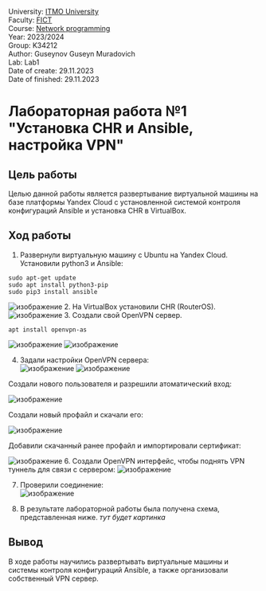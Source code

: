University: [ITMO University](https://itmo.ru/ru/) \
Faculty: [FICT](https://fict.itmo.ru) \
Course: [Network programming](https://github.com/itmo-ict-faculty/network-programming) \
Year: 2023/2024 \
Group: K34212 \
Author: Guseynov Guseyn Muradovich \
Lab: Lab1 \
Date of create: 29.11.2023 \
Date of finished: 29.11.2023

# Лабораторная работа №1 "Установка CHR и Ansible, настройка VPN"

## Цель работы
Целью данной работы является развертывание виртуальной машины на базе платформы Yandex Cloud с установленной системой контроля конфигураций Ansible и установка CHR в VirtualBox.

## Ход работы
1. Развернули виртуальную машину с Ubuntu на Yandex Cloud. \
Установили python3 и Ansible:
```
sudo apt-get update
sudo apt install python3-pip
sudo pip3 install ansible
```
![изображение](https://github.com/GuseynovGM/2023_2024-network-programming-k33212-Guseynov_G_M/blob/main/lab1/images/1.%20ansible.png)
2. На VirtualBox установили CHR (RouterOS).
![изображение](https://github.com/GuseynovGM/2023_2024-network-programming-k33212-Guseynov_G_M/blob/main/lab1/images/2.%20microtik.png)
3. Cоздали свой OpenVPN сервер.
```
apt install openvpn-as
```
![изображение](https://github.com/GuseynovGM/2023_2024-network-programming-k33212-Guseynov_G_M/blob/main/lab1/images/3.%20openvpn.png)
![изображение](https://github.com/GuseynovGM/2023_2024-network-programming-k33212-Guseynov_G_M/blob/main/lab1/images/4.%20openvpn.png)

4. Задали настройки OpenVPN сервера: \
![изображение](https://github.com/GuseynovGM/2023_2024-network-programming-k33212-Guseynov_G_M/blob/main/lab1/images/5.%20TCP.png)
![изображение](https://github.com/GuseynovGM/2023_2024-network-programming-k33212-Guseynov_G_M/blob/main/lab1/images/6.%20TLS%20off.png)

Создали нового пользователя и разрешили атоматический вход:

![изображение](https://github.com/GuseynovGM/2023_2024-network-programming-k33212-Guseynov_G_M/blob/main/lab1/images/7.%20user%20add.png)


Создали новый профайл и скачали его:

![изображение](https://github.com/GuseynovGM/2023_2024-network-programming-k33212-Guseynov_G_M/blob/main/lab1/images/8.%20profiles.png)


Добавили скачанный ранее профайл и импортировали сертификат: 

![изображение](https://github.com/GuseynovGM/2023_2024-network-programming-k33212-Guseynov_G_M/blob/main/lab1/images/9.%20cert.png)
6. Создали OpenVPN интерфейс, чтобы поднять VPN туннель для связи с сервером:
![изображение](https://github.com/GuseynovGM/2023_2024-network-programming-k33212-Guseynov_G_M/blob/main/lab1/images/10.%20new%20interface.png)

7. Проверили соединение: \
![изображение](https://github.com/GuseynovGM/2023_2024-network-programming-k33212-Guseynov_G_M/blob/main/lab1/images/11.%20conected.png)

8. В результате лабораторной работы была получена схема, представленная ниже.
*тут будет картинка*

## Вывод
В ходе работы научились развертывать виртуальные машины и системы контроля конфигураций Ansible, а также организовали собственный VPN сервер.
